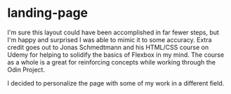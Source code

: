 # landing-page

I'm sure this layout could have been accomplished in far fewer steps, but I'm happy and surprised I was able to mimic it to some accuracy.
Extra credit goes out to Jonas Schmedtmann and his HTML/CSS course on Udemy for helping to solidify the basics of Flexbox in my mind. The course as a whole is a great for reinforcing concepts while working through the Odin Project.

I decided to personalize the page with some of my work in a different field.